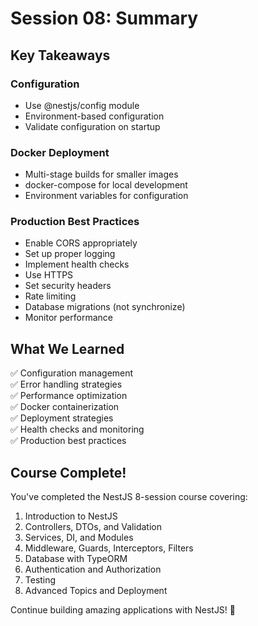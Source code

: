 # Session 08: Summary

## Key Takeaways

### Configuration
- Use @nestjs/config module
- Environment-based configuration
- Validate configuration on startup

### Docker Deployment
- Multi-stage builds for smaller images
- docker-compose for local development
- Environment variables for configuration

### Production Best Practices
- Enable CORS appropriately
- Set up proper logging
- Implement health checks
- Use HTTPS
- Set security headers
- Rate limiting
- Database migrations (not synchronize)
- Monitor performance

## What We Learned
✅ Configuration management  
✅ Error handling strategies  
✅ Performance optimization  
✅ Docker containerization  
✅ Deployment strategies  
✅ Health checks and monitoring  
✅ Production best practices  

## Course Complete!

You've completed the NestJS 8-session course covering:
1. Introduction to NestJS
2. Controllers, DTOs, and Validation
3. Services, DI, and Modules
4. Middleware, Guards, Interceptors, Filters
5. Database with TypeORM
6. Authentication and Authorization
7. Testing
8. Advanced Topics and Deployment

Continue building amazing applications with NestJS! 🚀
